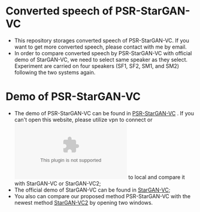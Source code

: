 # Converted speech of PSR-StarGAN-VC
* This repository storages converted speech of PSR-StarGAN-VC. If you want to get more converted speech, please contact with me by email.  
* In order to compare converted speech by PSR-StarGAN-VC with official demo of StarGAN-VC, we need to select same speaker as they select. Experiment are carried on four speakers (SF1, SF2, SM1, and SM2) following the two systems again.
# Demo of PSR-StarGAN-VC
* The demo of PSR-StarGAN-VC can be found in [PSR-StarGAN-VC](http://htmlpreview.github.io/?https://github.com/xudongxiang/demo/blob/master/PSR-StarGAN-VC.html) . If you can't open this website, please utilize vpn to connect or ![download](https://github.com/xudongxiang/demo/blob/master/demo-four.zip) to local and compare it with StarGAN-VC or StarGAN-VC2;<br>
* The official demo of StarGAN-VC can be found in [StarGAN-VC](http://www.kecl.ntt.co.jp/people/kameoka.hirokazu/Demos/stargan-vc/);<br>
* You also can compare our proposed method PSR-StarGAN-VC with the newest method [StarGAN-VC2](http://www.kecl.ntt.co.jp/people/kaneko.takuhiro/projects/stargan-vc2/index.html) by opening two windows. 
